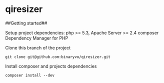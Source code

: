 # qiresizer

##Getting started##

Setup project dependencies:
php >= 5.3,
Apache Server >= 2.4
composer Dependency Manager for PHP


Clone this branch of the project

```
git clone git@github.com:binaryvo/qiresizer.git
```


Install composer and projects dependencies


```
composer install --dev
```
